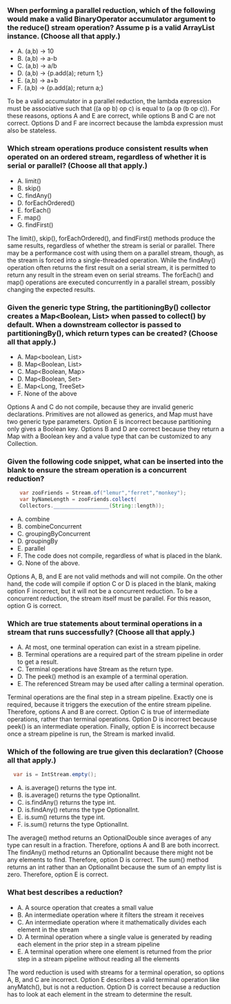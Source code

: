 ### When performing a parallel reduction, which of the following would make a valid BinaryOperator<Integer> accumulator argument to the reduce() stream operation? Assume p is a valid ArrayList<Integer> instance. (Choose all that apply.)
*  A. (a,b) -> 10
*  B. (a,b) -> a-b
*  C. (a,b) -> a/b
*  D. (a,b) -> {p.add(a); return 1;}
*  E. (a,b) -> a+b
*  F. (a,b) -> {p.add(a); return a;}

To be a valid accumulator in a parallel reduction, the lambda expression must be associative such that ((a op b) op c) is equal to (a op (b op c)).
For these reasons, options A and E are correct, while options B and C are not correct.
Options D and F are incorrect because the lambda expression must also be stateless.

### Which stream operations produce consistent results when operated on an ordered stream, regardless of whether it is serial or parallel? (Choose all that apply.)
*  A. limit()
*  B. skip()
*  C. findAny()
*  D. forEachOrdered()
*  E. forEach()
*  F. map()
*  G. findFirst()

The limit(), skip(), forEachOrdered(), and findFirst() methods produce the same results, regardless of whether the stream is serial or parallel.
There may be a performance cost with using them on a parallel stream, though, as the stream is forced into a single-threaded operation.
While the findAny() operation often returns the first result on a serial stream, it is permitted to return any result in the stream even on serial streams.
The forEach() and map() operations are executed concurrently in a parallel stream, possibly changing the expected results.

### Given the generic type String, the partitioningBy() collector creates a Map<Boolean, List<String>> when passed to collect() by default. When a downstream collector is passed to partitioningBy(), which return types can be created? (Choose all that apply.)
*  A. Map<boolean, List<String>>
* B. Map<Boolean, List<String>>
* C. Map<Boolean, Map<String>>
* D. Map<Boolean, Set<String>>
* E. Map<Long, TreeSet<String>>
* F. None of the above

Options A and C do not compile, because they are invalid generic declarations.
Primitives are not allowed as generics, and Map must have two generic type parameters.
Option E is incorrect because partitioning only gives a Boolean key.
Options B and D are correct because they return a Map with a Boolean key and a value type that can be customized to any Collection.

### Given the following code snippet, what can be inserted into the blank to ensure the stream operation is a concurrent reduction?
```java
    var zooFriends = Stream.of("lemur","ferret","monkey");
    var byNameLength = zooFriends.collect(
    Collectors.__________________(String::length));

```
*  A. combine
*  B. combineConcurrent
*  C. groupingByConcurrent
*  D. groupingBy
*  E. parallel
*  F. The code does not compile, regardless of what is placed in the blank.
*  G. None of the above.

Options A, B, and E are not valid methods and will not compile.
On the other hand, the code will compile if option C or D is placed in the blank, making option F incorrect, but it will not be a concurrent reduction.
To be a concurrent reduction, the stream itself must be parallel. For this reason, option G is correct.

### Which are true statements about terminal operations in a stream that runs successfully? (Choose all that apply.)
* A. At most, one terminal operation can exist in a stream pipeline.
* B. Terminal operations are a required part of the stream pipeline in order to get a result.
* C. Terminal operations have Stream as the return type.
* D. The peek() method is an example of a terminal operation.
* E. The referenced Stream may be used after calling a terminal operation.

Terminal operations are the final step in a stream pipeline. Exactly one is required, because it triggers the execution of the entire stream pipeline.
Therefore, options A and B are correct. Option C is true of intermediate operations, rather than terminal operations.
Option D is incorrect because peek() is an intermediate operation.
Finally, option E is incorrect because once a stream pipeline is run, the Stream is marked invalid.

### Which of the following are true given this declaration? (Choose all that apply.)
```java
  var is = IntStream.empty();
```

* A. is.average() returns the type int.
* B. is.average() returns the type OptionalInt.
* C. is.findAny() returns the type int.
* D. is.findAny() returns the type OptionalInt.
* E. is.sum() returns the type int.
* F. is.sum() returns the type OptionalInt.

The average() method returns an OptionalDouble since averages of any type can result in a fraction.
Therefore, options A and B are both incorrect.
The findAny() method returns an OptionalInt because there might not be any elements to find.
Therefore, option D is correct.
The sum() method returns an int rather than an OptionalInt because the sum of an empty list is zero.
Therefore, option E is correct.

### What best describes a reduction?
*  A. A source operation that creates a small value
*  B. An intermediate operation where it filters the stream it receives
*  C. An intermediate operation where it mathematically divides each element in the stream
*  D. A terminal operation where a single value is generated by reading each element in the prior step in a stream pipeline
*  E. A terminal operation where one element is returned from the prior step in a stream pipeline without reading all the elements

The word reduction is used with streams for a terminal operation,
so options A, B, and C are incorrect.
Option E describes a valid terminal operation like anyMatch(), but is not a reduction.
Option D is correct because a reduction has to look at each element in the stream to determine the result.
